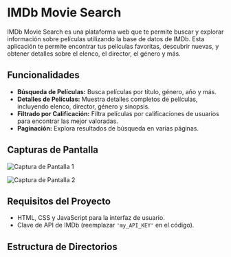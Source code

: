 # IMDb Movie Search

IMDb Movie Search es una plataforma web que te permite buscar y explorar información sobre películas utilizando la base de datos de IMDb.
 Esta aplicación te permite encontrar tus películas favoritas, descubrir nuevas, y obtener detalles sobre el elenco, el director, el género y más.

## Funcionalidades

- **Búsqueda de Películas:** Busca películas por título, género, año y más.
- **Detalles de Películas:** Muestra detalles completos de películas, incluyendo elenco, director, género y sinopsis.
- **Filtrado por Calificación:** Filtra películas por calificaciones de usuarios para encontrar las mejor valoradas.
- **Paginación:** Explora resultados de búsqueda en varias páginas.

## Capturas de Pantalla

![Captura de Pantalla 1](screenshots/screenshot1.png)

![Captura de Pantalla 2](screenshots/screenshot2.png)

## Requisitos del Proyecto

- HTML, CSS y JavaScript para la interfaz de usuario.
- Clave de API de IMDb (reemplazar `'my_API_KEY'` en el código).

## Estructura de Directorios

